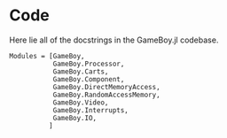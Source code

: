# Code
Here lie all of the docstrings in the GameBoy.jl codebase.

```@autodocs
Modules = [GameBoy, 
           GameBoy.Processor, 
           GameBoy.Carts, 
           GameBoy.Component, 
           GameBoy.DirectMemoryAccess, 
           GameBoy.RandomAccessMemory, 
           GameBoy.Video,
           GameBoy.Interrupts,
           GameBoy.IO,
          ]
```
